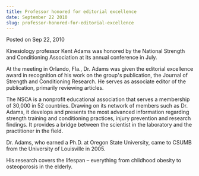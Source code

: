 ```yaml
---
title: Professor honored for editorial excellence
date: September 22 2010
slug: professor-honored-for-editorial-excellence
---
```


 
<span class="date">Posted on Sep 22, 2010 </span>
<p>
  Kinesiology professor Kent Adams was honored by the National Strength and
  Conditioning Association at its annual conference in July.
</p>
<p>
  At the meeting in Orlando, Fla., Dr. Adams was given the editorial excellence
  award in recognition of his work on the group&apos;s publication, the Journal
  of Strength and Conditioning Research. He serves as associate editor of the
  publication, primarily reviewing articles.
</p>
<p>
  The NSCA is a nonprofit educational association that serves a membership of
  30,000 in 52 countries. Drawing on its network of members such as Dr. Adams,
  it develops and presents the most advanced information regarding strength
  training and conditioning practices, injury prevention and research findings.
  It provides a bridge between the scientist in the laboratory and the
  practitioner in the field.
</p>
<p>
  Dr. Adams, who earned a Ph.D. at Oregon State University, came to CSUMB from
  the University of Louisville in 2005.
</p>
<p>
  His research covers the lifespan &#x2013; everything from childhood obesity to
  osteoporosis in the elderly.
</p>
 

